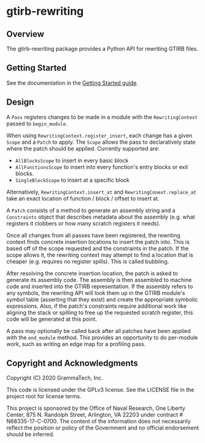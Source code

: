 # gtirb-rewriting

## Overview

The gtirb-rewriting package provides a Python API for rewriting GTIRB files.

## Getting Started

See the documentation in the [Getting Started guide](doc/Getting-Started.md).

## Design

A `Pass` registers changes to be made in a module with the `RewritingContext`
passed to `begin_module`.

When using `RewritingContext.register_insert`, each change has a given `Scope`
and a `Patch` to apply. The `Scope` allows the pass to declaratively state
where the patch should be applied. Currently supported are:
* `AllBlocksScope` to insert in every basic block
* `AllFunctionsScope` to insert into every function's entry blocks or exit
   blocks.
* `SingleBlockScope` to insert at a specific block

Alternatively, `RewritingContext.insert_at` and `RewritingConext.replace_at`
take an exact location of function / block / offset to insert at.

A `Patch` consists of a method to generate an assembly string and a
`Constraints` object that describes metadata about the assembly (e.g. what
registers it clobbers or how many scratch registers it needs).

Once all changes from all passes have been registered, the rewriting context
finds concrete insertion locations to insert the patch into. This is based
off of the scope requested and the constraints in the patch. If the scope
allows it, the rewriting context may attempt to find a location that is
cheaper (e.g. requires no register spills). This is called bubbling.

After resolving the concrete insertion location, the patch is asked to
generate its assembly code. The assembly is then assembled to machine code and
inserted into the GTIRB representation. If the assembly refers to any symbols,
the rewriting API will look them up in the GTIRB module's symbol table
(asserting that they exist) and create the appropriate symbolic expressions.
Also, if the patch's constraints require additional work like aligning the
stack or spilling to free up the requested scratch register, this code will be
generated at this point.

A pass may optionally be called back after all patches have been applied with
the `end_module` method. This provides an opportunity to do per-module work,
such as writing an edge map for a profiling pass.

## Copyright and Acknowledgments

Copyright (C) 2020 GrammaTech, Inc.

This code is licensed under the GPLv3 license. See the LICENSE file in
the project root for license terms.

This project is sponsored by the Office of Naval Research, One Liberty
Center, 875 N. Randolph Street, Arlington, VA 22203 under contract #
N68335-17-C-0700.  The content of the information does not necessarily
reflect the position or policy of the Government and no official
endorsement should be inferred.

